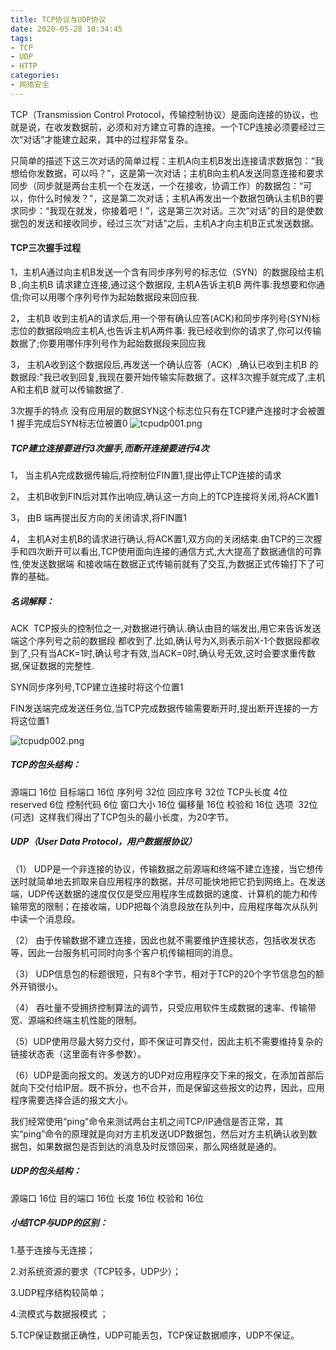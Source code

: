 ```yaml
---
title: TCP协议与UDP协议
date: 2020-05-28 10:34:45
tags:
- TCP
- UDP
- HTTP
categories:
- 网络安全
---
```

TCP（Transmission Control Protocol，传输控制协议）是面向连接的协议，也就是说，在收发数据前，必须和对方建立可靠的连接。一个TCP连接必须要经过三次“对话”才能建立起来，其中的过程非常复杂。
<!--more-->只简单的描述下这三次对话的简单过程：主机A向主机B发出连接请求数据包：“我想给你发数据，可以吗？”，这是第一次对话；主机B向主机A发送同意连接和要求同步（同步就是两台主机一个在发送，一个在接收，协调工作）的数据包：“可以，你什么时候发？”，这是第二次对话；主机A再发出一个数据包确认主机B的要求同步：“我现在就发，你接着吧！”，这是第三次对话。三次“对话”的目的是使数据包的发送和接收同步，经过三次“对话”之后，主机A才向主机B正式发送数据。

#### TCP三次握手过程
1，主机A通过向主机B发送一个含有同步序列号的标志位（SYN）的数据段给主机B ,向主机B 请求建立连接,通过这个数据段, 主机A告诉主机B 两件事:我想要和你通信;你可以用哪个序列号作为起始数据段来回应我.

2， 主机B 收到主机A的请求后,用一个带有确认应答(ACK)和同步序列号(SYN)标志位的数据段响应主机A,也告诉主机A两件事: 我已经收到你的请求了,你可以传输数据了;你要用哪佧序列号作为起始数据段来回应我

3， 主机A收到这个数据段后,再发送一个确认应答（ACK）,确认已收到主机B 的数据段:"我已收到回复,我现在要开始传输实际数据了。这样3次握手就完成了,主机A和主机B 就可以传输数据了.

3次握手的特点 没有应用层的数据SYN这个标志位只有在TCP建产连接时才会被置1 握手完成后SYN标志位被置0
![tcpudp001.png](http://alivnram-test.oss-cn-beijing.aliyuncs.com/alivnblog/tcpudp001.jpg)

##### TCP建立连接要进行3次握手,而断开连接要进行4次

1， 当主机A完成数据传输后,将控制位FIN置1,提出停止TCP连接的请求

2， 主机B收到FIN后对其作出响应,确认这一方向上的TCP连接将关闭,将ACK置1

3， 由B 端再提出反方向的关闭请求,将FIN置1

4， 主机A对主机B的请求进行确认,将ACK置1,双方向的关闭结束.由TCP的三次握手和四次断开可以看出,TCP使用面向连接的通信方式,大大提高了数据通信的可靠性,使发送数据端 和接收端在数据正式传输前就有了交互,为数据正式传输打下了可靠的基础。

##### 名词解释：
ACK  TCP报头的控制位之一,对数据进行确认.确认由目的端发出,用它来告诉发送端这个序列号之前的数据段 都收到了.比如,确认号为X,则表示前X-1个数据段都收到了,只有当ACK=1时,确认号才有效,当ACK=0时,确认号无效,这时会要求重传数据,保证数据的完整性.

SYN同步序列号,TCP建立连接时将这个位置1

FIN发送端完成发送任务位,当TCP完成数据传输需要断开时,提出断开连接的一方将这位置1

![tcpudp002.png](http://alivnram-test.oss-cn-beijing.aliyuncs.com/alivnblog/tcpudp002.jpg)

##### TCP的包头结构：
源端口 16位 目标端口 16位 序列号 32位 回应序号 32位 TCP头长度 4位 reserved 6位 控制代码 6位 窗口大小 16位 偏移量 16位 校验和 16位 选项  32位(可选)  这样我们得出了TCP包头的最小长度，为20字节。

##### UDP（User Data Protocol，用户数据报协议）

（1） UDP是一个非连接的协议，传输数据之前源端和终端不建立连接，当它想传送时就简单地去抓取来自应用程序的数据，并尽可能快地把它扔到网络上。在发送端，UDP传送数据的速度仅仅是受应用程序生成数据的速度、计算机的能力和传输带宽的限制；在接收端，UDP把每个消息段放在队列中，应用程序每次从队列中读一个消息段。

（2） 由于传输数据不建立连接，因此也就不需要维护连接状态，包括收发状态等，因此一台服务机可同时向多个客户机传输相同的消息。

（3） UDP信息包的标题很短，只有8个字节，相对于TCP的20个字节信息包的额外开销很小。

（4） 吞吐量不受拥挤控制算法的调节，只受应用软件生成数据的速率、传输带宽、源端和终端主机性能的限制。

（5）UDP使用尽最大努力交付，即不保证可靠交付，因此主机不需要维持复杂的链接状态表（这里面有许多参数）。

（6）UDP是面向报文的。发送方的UDP对应用程序交下来的报文，在添加首部后就向下交付给IP层。既不拆分，也不合并，而是保留这些报文的边界，因此，应用程序需要选择合适的报文大小。

我们经常使用“ping”命令来测试两台主机之间TCP/IP通信是否正常，其实“ping”命令的原理就是向对方主机发送UDP数据包，然后对方主机确认收到数据包，如果数据包是否到达的消息及时反馈回来，那么网络就是通的。

##### UDP的包头结构：
源端口 16位 目的端口 16位 长度 16位 校验和 16位

##### 小结TCP与UDP的区别：
1.基于连接与无连接；

2.对系统资源的要求（TCP较多，UDP少）；

3.UDP程序结构较简单；

4.流模式与数据报模式 ；

5.TCP保证数据正确性，UDP可能丢包，TCP保证数据顺序，UDP不保证。

